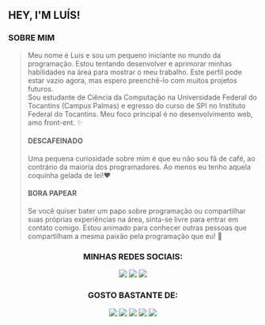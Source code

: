 
## HEY, I'M LUÍS! 

### SOBRE MIM
> Meu nome é Luís e sou um pequeno iniciante no mundo da programação. Estou tentando desenvolver e aprimorar minhas habilidades na área para mostrar o meu trabalho. Este perfil pode estar vazio agora, mas espero preenchê-lo com muitos projetos futuros. <br> Sou estudante de Ciência da Computação na Universidade Federal do Tocantins (Campus Palmas) e egresso do curso de SPI no Instituto Federal do Tocantins. Meu foco principal é no desenvolvimento web, amo front-ent. ✨<br> 
>#### DESCAFEINADO 
>Uma pequena curiosidade sobre mim é que eu não sou fã de café, ao contrário da maioria dos programadores. Ao menos eu tenho aquela coquinha gelada de lei!❤️ 
>#### BORA PAPEAR
>Se você quiser bater um papo sobre programação ou compartilhar suas próprias experiências na área, sinta-se livre para entrar em contato comigo. Estou animado para conhecer outras pessoas que compartilham a mesma paixão pela programação que eu! 🚀

<div align="center">
  <h3>MINHAS REDES SOCIAIS:</h3>
  <a href="https://github.com/lu1pinho"><img src="https://img.shields.io/badge/GitHub-000011?style=for-the-badge&logo=github&logoColor=white"></a>
  <a href="https://instagram.com/luiscripts"><img src="https://img.shields.io/badge/Instagram-000011?style=for-the-badge&logo=instagram&logoColor=white"></a>
  <a href="https://t.me/lu1pinho"><img src="https://img.shields.io/badge/Telegram-000011?style=for-the-badge&logo=telegram&logoColor=white"></a>
</div>

<div align="center">
    <h3>GOSTO BASTANTE DE:</h3>
    <img src="https://img.shields.io/badge/HTML5-019?style=for-the-badge&logo=html5&logoColor=white">
    <img src="https://img.shields.io/badge/CSS3-019?style=for-the-badge&logo=css3&logoColor=white">
    <img src="https://img.shields.io/badge/Java-019?style=for-the-badge&logo=openjdk&logoColor=white">
    <img src="https://img.shields.io/badge/Figma-019?style=for-the-badge&logo=figma&logoColor=white">
    <img src="https://img.shields.io/badge/Adobe%20XD-019?style=for-the-badge&logo=Adobe%20XD&logoColor=white">
</div>



